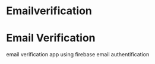 # Emailverification

<h1>Email Verification</h1>
email verification app using firebase email authentification 
